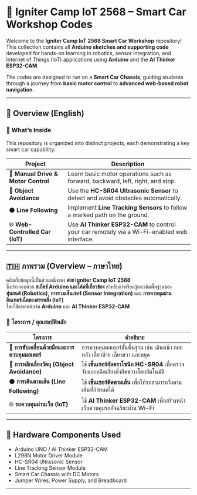 # 🤖 Igniter Camp IoT 2568 – Smart Car Workshop Codes

Welcome to the **Igniter Camp IoT 2568 Smart Car Workshop** repository!  
This collection contains all **Arduino sketches and supporting code** developed for hands-on learning in robotics, sensor integration, and Internet of Things (IoT) applications using **Arduino** and the **AI Thinker ESP32-CAM**.

The codes are designed to run on a **Smart Car Chassis**, guiding students through a journey from **basic motor control** to **advanced web-based robot navigation**.

---

## 🌟 Overview (English)

### 🔧 What’s Inside
This repository is organized into distinct projects, each demonstrating a key smart car capability:

| Project | Description |
|----------|--------------|
| 🚗 **Manual Drive & Motor Control** | Learn basic motor operations such as forward, backward, left, right, and stop. |
| 🚧 **Object Avoidance** | Use the **HC-SR04 Ultrasonic Sensor** to detect and avoid obstacles automatically. |
| ⚫ **Line Following** | Implement **Line Tracking Sensors** to follow a marked path on the ground. |
| 🌐 **Web-Controlled Car (IoT)** | Use **AI Thinker ESP32-CAM** to control your car remotely via a Wi-Fi-enabled web interface. |

---

## 🇹🇭 ภาพรวม (Overview – ภาษาไทย)

คลังเก็บข้อมูลนี้เป็นส่วนหนึ่งของ **ค่าย Igniter Camp IoT 2568**  
ซึ่งประกอบด้วย **สเก็ตช์ Arduino และโค้ดที่เกี่ยวข้อง** สำหรับการเรียนรู้แนวคิดพื้นฐานของ  
**หุ่นยนต์ (Robotics)**, **การรวมเซ็นเซอร์ (Sensor Integration)** และ **การควบคุมผ่านอินเทอร์เน็ตของสรรพสิ่ง (IoT)**  
โดยใช้แพลตฟอร์ม **Arduino** และ **AI Thinker ESP32-CAM**

### 🔧 โครงการ / คุณสมบัติหลัก
| โครงการ | คำอธิบาย |
|----------|------------|
| 🚗 **การขับเคลื่อนด้วยมือและการควบคุมมอเตอร์** | การควบคุมมอเตอร์ขั้นพื้นฐาน เช่น เดินหน้า ถอยหลัง เลี้ยวซ้าย เลี้ยวขวา และหยุด |
| 🚧 **การหลีกเลี่ยงวัตถุ (Object Avoidance)** | ใช้ **เซ็นเซอร์อัลตราโซนิก HC-SR04** เพื่อตรวจจับและหลีกเลี่ยงสิ่งกีดขวางโดยอัตโนมัติ |
| ⚫ **การเดินตามเส้น (Line Following)** | ใช้ **เซ็นเซอร์ติดตามเส้น** เพื่อให้รถสามารถวิ่งตามเส้นที่กำหนดได้ |
| 🌐 **รถควบคุมผ่านเว็บ (IoT)** | ใช้ **AI Thinker ESP32-CAM** เพื่อสร้างหน้าเว็บควบคุมรถอัจฉริยะผ่าน Wi-Fi |

---

## 🧰 Hardware Components Used
- Arduino UNO / AI Thinker ESP32-CAM  
- L298N Motor Driver Module  
- HC-SR04 Ultrasonic Sensor  
- Line Tracking Sensor Module  
- Smart Car Chassis with DC Motors  
- Jumper Wires, Power Supply, and Breadboard  

---
